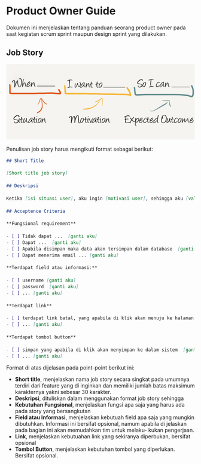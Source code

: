 # Product Owner Guide

Dokumen ini menjelaskan tentang panduan seorang product owner pada saat kegiatan scrum sprint maupun 
design sprint yang dilakukan.

## Job Story

![Job Story](./assets/job-story.png)


Penulisan job story harus mengikuti format sebagai berikut:

```md
## Short Title

[Short title job story]

## Deskripsi

Ketika [isi situasi user], aku ingin [motivasi user], sehingga aku [value yang di dapat]

## Acceptence Criteria

**Fungsional requirement**

- [ ] Tidak dapat ...  [ganti aku]
- [ ] Dapat ...  [ganti aku]
- [ ] Apabila disimpan maka data akan tersimpan dalam database  [ganti aku]
- [ ] Dapat menerima email ... [ganti aku]

**Terdapat field atau informasi:**

- [ ] username [ganti aku]
- [ ] password  [ganti aku]
- [ ] ... [ganti aku]

**Terdapat link**

- [ ] terdapat link batal, yang apabila di klik akan menuju ke halaman berikutnya  [ganti aku]
- [ ] ... [ganti aku]

**Terdapat tombol button**

- [ ] simpan yang apabila di klik akan menyimpan ke dalam sistem  [ganti aku]
- [ ] ... [ganti aku]
```

Format di atas dijelasan pada point-point berikut ini:

- **Short title**, menjelaskan nama job story secara singkat pada umumnya terdiri dari feature yang 
  di inginkan dan memiliki jumlah batas maksimum karakternya yakni sebesar 30 karakter.
- **Deskripsi**, dituliskan dalam menggunakan format job story sehingga 
- **Kebutuhan Fungsional**, menjelaskan fungsi apa saja yang harus ada pada story yang bersangkutan
- **Field atau Informasi**, menjelaskan kebutuah field apa saja yang mungkin dibutuhkan. Informasi
  ini bersifat opsional, namum apabila di jelaskan pada bagian ini akan memudahkan tim untuk melaku-
  kukan pengerjaan.
- **Link**, menjelaskan kebutuahan link yang sekiranya diperbukan, bersifat opsional
- **Tombol Button**, menjelaskan kebutuhan tombol yang diperlukan. Bersifat opsional.